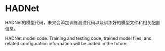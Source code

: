 # HADNet
HADNet的模型代码，未来会添加训练测试代码以及训练好的模型文件和相关配置信息。

HADNet model code. Training and testing code, trained model files, and related configuration information will be added in the future.
